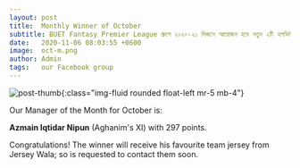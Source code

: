 ```yaml
---
layout: post
title:  Monthly Winner of October
subtitle: BUET Fantasy Premier League গ্রুপে ২০২০-২১ সিজনে আয়োজন হবে নতুন ২টি হলভিত্তিক টুর্নামেন্টের।
date:   2020-11-06 08:03:55 +0600
image:  oct-m.png
author: Admin
tags:   our Facebook group
---
```

![post-thumb]({{site.baseurl}}/assets/images/blog/oct.jpg){:class="img-fluid rounded float-left mr-5 mb-4"}

Our Manager of the Month for October is:

**Azmain Iqtidar Nipun** 
(Aghanim's XI) with 297 points.

Congratulations!
The winner will receive his favourite team jersey from Jersey Wala; so is requested to contact them soon.